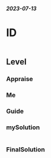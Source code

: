 ##### 2023-07-13
# ID
```

```
## Level
### Appraise

### Me



### Guide


### mySolution
```java

```
### FinalSolution
```java

```
